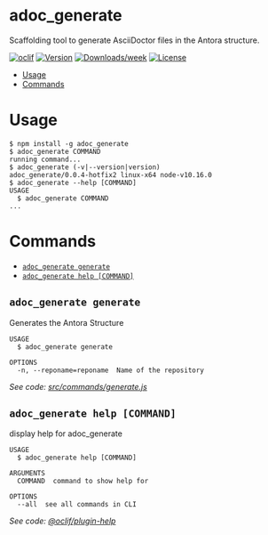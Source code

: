adoc_generate
=============

Scaffolding tool to generate AsciiDoctor files in the Antora structure.

[![oclif](https://img.shields.io/badge/cli-oclif-brightgreen.svg)](https://oclif.io)
[![Version](https://img.shields.io/npm/v/adoc_generate.svg)](https://npmjs.org/package/adoc_generate)
[![Downloads/week](https://img.shields.io/npm/dw/adoc_generate.svg)](https://npmjs.org/package/adoc_generate)
[![License](https://img.shields.io/npm/l/adoc_generate.svg)](https://github.com/lucianciolacu/adoc_generate/blob/master/package.json)

<!-- toc -->
* [Usage](#usage)
* [Commands](#commands)
<!-- tocstop -->
# Usage
<!-- usage -->
```sh-session
$ npm install -g adoc_generate
$ adoc_generate COMMAND
running command...
$ adoc_generate (-v|--version|version)
adoc_generate/0.0.4-hotfix2 linux-x64 node-v10.16.0
$ adoc_generate --help [COMMAND]
USAGE
  $ adoc_generate COMMAND
...
```
<!-- usagestop -->
# Commands
<!-- commands -->
* [`adoc_generate generate`](#adoc_generate-generate)
* [`adoc_generate help [COMMAND]`](#adoc_generate-help-command)

## `adoc_generate generate`

Generates the Antora Structure

```
USAGE
  $ adoc_generate generate

OPTIONS
  -n, --reponame=reponame  Name of the repository
```

_See code: [src/commands/generate.js](https://github.com/lucianciolacu/adoc_generate/blob/v0.0.4-hotfix2/src/commands/generate.js)_

## `adoc_generate help [COMMAND]`

display help for adoc_generate

```
USAGE
  $ adoc_generate help [COMMAND]

ARGUMENTS
  COMMAND  command to show help for

OPTIONS
  --all  see all commands in CLI
```

_See code: [@oclif/plugin-help](https://github.com/oclif/plugin-help/blob/v2.2.0/src/commands/help.ts)_
<!-- commandsstop -->
